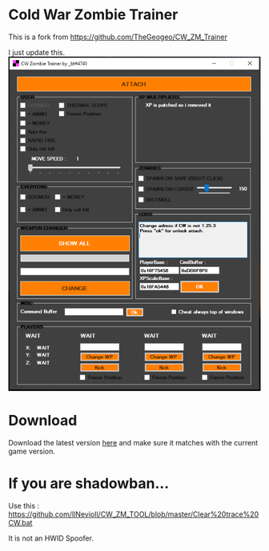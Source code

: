 # Cold War Zombie Trainer

This is a fork from https://github.com/TheGeogeo/CW_ZM_Trainer

I just update this.
![alt text](https://github.com/IlNevioIl/CW_ZM_TOOL/blob/master/trainer.PNG)

# Download

Download the latest version [here](https://github.com/IlNevioIl/CW_ZM_TOOL/releases) and make sure it matches with the current game version.

# If you are shadowban...

Use this : https://github.com/IlNevioIl/CW_ZM_TOOL/blob/master/Clear%20trace%20CW.bat

It is not an HWID Spoofer.
